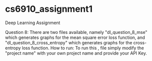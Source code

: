 # cs6910_assignment1
Deep Learning Assignment










Question 8: There are two files available, namely "dl_question_8_mse" which generates graphs for the mean square error loss function, and "dl_question_8_cross_entropy" which                generates graphs for the cross-entropy loss function.
How to run: To run this , file simply modify the "project name" with your own project name and provide your API Key.

